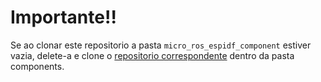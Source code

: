 # Importante!!

Se ao clonar este repositorio a pasta `micro_ros_espidf_component` estiver vazia, delete-a e clone o [repositorio correspondente](https://github.com/micro-ROS/micro_ros_espidf_component) dentro da pasta components.
